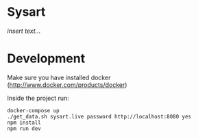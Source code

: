 # Sysart

*insert text...*

# Development
Make sure you have installed docker (http://www.docker.com/products/docker)

Inside the project run:

    docker-compose up
    ./get_data.sh sysart.live password http://localhost:8080 yes
    npm install
    npm run dev
